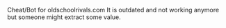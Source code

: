 Cheat/Bot for oldschoolrivals.com
It is outdated and not working anymore but someone might extract some value.
